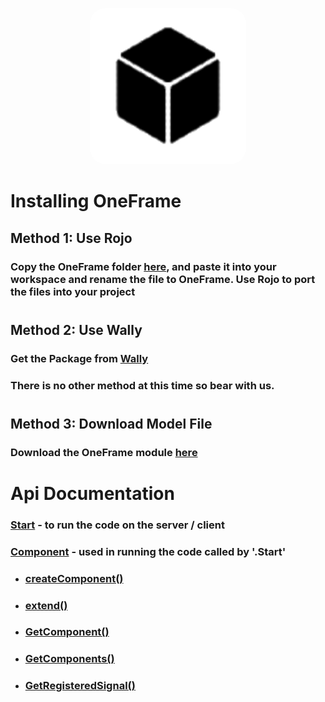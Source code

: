 <div class = "logo">
    <p align="center">
        <img src = "docs/Images/logo.png" style="border-radius:10%"/>
    </p>
</div>


# **Installing OneFrame**

## **Method 1: Use Rojo**

### Copy the OneFrame folder [here](src), and paste it into your workspace and rename the file to OneFrame. Use Rojo to port the files into your project

#

## **Method 2: Use Wally**
### Get the Package from [Wally](https://wally.run/package/daulric/oneframe)

### There is no other method at this time so bear with us.

#

## **Method 3: Download Model File**
### Download the OneFrame module [here](/OneFrame.rbxm)

#

# **Api Documentation**
### **[Start](/docs/Start.md)** - to run the code on the server / client
### **[Component](/docs/Component/)** - used in running the code called by **'.Start'**
- ### **[createComponent()](/docs/Component/createComponent.md)**
- ### **[extend()](/docs/Component/extend.md)**
- ### **[GetComponent()](/docs/Component/GetComponent.md)**
- ### **[GetComponents()](/docs/Component/GetComponents.md)**
- ### **[GetRegisteredSignal()](/docs/Component/GetRegisteredSignal.md)**